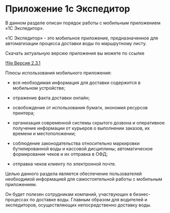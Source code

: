# Приложение 1с Экспедитор

В данном разделе описан порядок работы с мобильным приложением «1С Экспедитор».

«1С Экспедитор» - это мобильное приложение, предназначенное для автоматизации процесса доставки воды по маршрутному листу.

Скачать актуальную версию приложения вы можете по ссылке

[!file Версия 2.3.1](/file/2.3.1.am-arm.apk)

Плюсы использования мобильного приложения:

- вся необходимая информация для доставки содержится в мобильном устройстве;

- отражение факта доставки онлайн;

- освобождение от использования бумаги, экономия ресурсов принтера;

- организация современной системы скрытого дозвона и оперативное получение информации от курьеров о выполнении заказов, их времени и местоположении;

- соблюдение законодательства относительно маркировки бутилированной воды и кассовой дисциплины;
автоматическое формирование чеков и их отправка в ОФД;

- отправка чеков клиенту по электронной почте.

Целью данного раздела является обеспечение пользователей необходимой информацией для самостоятельной работы с мобильным приложением.

Он будет полезен сотрудникам компаний, участвующих в бизнес-процессах по доставке воды. Главным образом для водителей и экспедиторов, осуществляющих непосредственно доставку воды.
